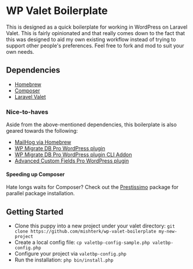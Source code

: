 # WP Valet Boilerplate

This is designed as a quick boilerplate for working in WordPress on Laravel Valet. This is fairly opinionated and that 
really comes down to the fact that this was designed to aid my own existing workflow instead of trying to support other 
people's preferences. Feel free to fork and mod to suit your own needs.  

## Dependencies

- [Homebrew](https://brew.sh/)
- [Composer](https://getcomposer.org/)
- [Laravel Valet](https://laravel.com/docs/5.7/valet)

### Nice-to-haves

Aside from the above-mentioned dependencies, this boilerplate is also geared towards the following:

- [MailHog via Homebrew](https://pascalbaljetmedia.com/en/blog/setup-mailhog-with-laravel-valet)
- [WP Migrate DB Pro WordPress plugin](https://deliciousbrains.com/wp-migrate-db-pro/)
- [WP Migrate DB Pro WordPress plugin CLI Addon](https://deliciousbrains.com/wp-migrate-db-pro/doc/cli-addon/)
- [Advanced Custom Fields Pro WordPress plugin](https://www.advancedcustomfields.com/pro/)

#### Speeding up Composer

Hate longs waits for Composer? Check out the [Prestissimo](https://github.com/hirak/prestissimo) package for parallel 
package installation.

## Getting Started

- Clone this puppy into a new project under your valet directory: `git clone https://github.com/mishterk/wp-valet-boilerplate my-new-project`
- Create a local config file: `cp valetbp-config-sample.php valetbp-config.php`
- Configure your project via `valetbp-config.php`
- Run the installation: `php bin/install.php`